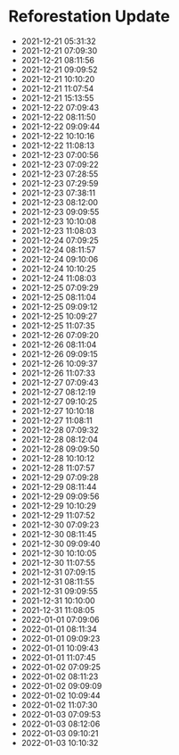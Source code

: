 # Reforestation Update

- 2021-12-21 05:31:32
- 2021-12-21 07:09:30
- 2021-12-21 08:11:56
- 2021-12-21 09:09:52
- 2021-12-21 10:10:20
- 2021-12-21 11:07:54
- 2021-12-21 15:13:55
- 2021-12-22 07:09:43
- 2021-12-22 08:11:50
- 2021-12-22 09:09:44
- 2021-12-22 10:10:16
- 2021-12-22 11:08:13
- 2021-12-23 07:00:56
- 2021-12-23 07:09:22
- 2021-12-23 07:28:55
- 2021-12-23 07:29:59
- 2021-12-23 07:38:11
- 2021-12-23 08:12:00
- 2021-12-23 09:09:55
- 2021-12-23 10:10:08
- 2021-12-23 11:08:03
- 2021-12-24 07:09:25
- 2021-12-24 08:11:57
- 2021-12-24 09:10:06
- 2021-12-24 10:10:25
- 2021-12-24 11:08:03
- 2021-12-25 07:09:29
- 2021-12-25 08:11:04
- 2021-12-25 09:09:12
- 2021-12-25 10:09:27
- 2021-12-25 11:07:35
- 2021-12-26 07:09:20
- 2021-12-26 08:11:04
- 2021-12-26 09:09:15
- 2021-12-26 10:09:37
- 2021-12-26 11:07:33
- 2021-12-27 07:09:43
- 2021-12-27 08:12:19
- 2021-12-27 09:10:25
- 2021-12-27 10:10:18
- 2021-12-27 11:08:11
- 2021-12-28 07:09:32
- 2021-12-28 08:12:04
- 2021-12-28 09:09:50
- 2021-12-28 10:10:12
- 2021-12-28 11:07:57
- 2021-12-29 07:09:28
- 2021-12-29 08:11:44
- 2021-12-29 09:09:56
- 2021-12-29 10:10:29
- 2021-12-29 11:07:52
- 2021-12-30 07:09:23
- 2021-12-30 08:11:45
- 2021-12-30 09:09:40
- 2021-12-30 10:10:05
- 2021-12-30 11:07:55
- 2021-12-31 07:09:15
- 2021-12-31 08:11:55
- 2021-12-31 09:09:55
- 2021-12-31 10:10:00
- 2021-12-31 11:08:05
- 2022-01-01 07:09:06
- 2022-01-01 08:11:34
- 2022-01-01 09:09:23
- 2022-01-01 10:09:43
- 2022-01-01 11:07:45
- 2022-01-02 07:09:25
- 2022-01-02 08:11:23
- 2022-01-02 09:09:09
- 2022-01-02 10:09:44
- 2022-01-02 11:07:30
- 2022-01-03 07:09:53
- 2022-01-03 08:12:06
- 2022-01-03 09:10:21
- 2022-01-03 10:10:32
